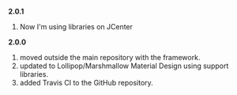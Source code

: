 **2.0.1**

1. Now I'm using libraries on JCenter



**2.0.0**

1. moved outside the main repository with the framework.
2. updated to Lollipop/Marshmallow Material Design using support libraries.
3. added Travis CI to the GitHub repository.